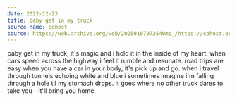 ```yaml
---
date: 2022-12-23
title: baby get in my truck
source-name: cohost
source: https://web.archive.org/web/20250107072540mp_/https://cohost.org/fishfood/post/688447-baby-get-in-my-truck
---
```


baby get in my truck, it's magic and i hold it in the inside of my heart. when cars speed across the highway i feel it rumble and resonate. road trips are easy when you have a car in your body, it's pick up and go. when i travel through tunnels echoing white and blue i sometimes imagine i'm falling through a hole til my stomach drops. it goes where no other truck dares to take you—it'll bring you home.